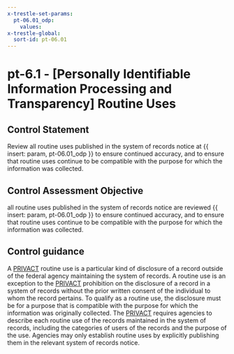 ```yaml
---
x-trestle-set-params:
  pt-06.01_odp:
    values:
x-trestle-global:
  sort-id: pt-06.01
---
```


# pt-6.1 - \[Personally Identifiable Information Processing and Transparency\] Routine Uses

## Control Statement

Review all routine uses published in the system of records notice at {{ insert: param, pt-06.01_odp }} to ensure continued accuracy, and to ensure that routine uses continue to be compatible with the purpose for which the information was collected.

## Control Assessment Objective

all routine uses published in the system of records notice are reviewed {{ insert: param, pt-06.01_odp }} to ensure continued accuracy, and to ensure that routine uses continue to be compatible with the purpose for which the information was collected.

## Control guidance

A [PRIVACT](#18e71fec-c6fd-475a-925a-5d8495cf8455) routine use is a particular kind of disclosure of a record outside of the federal agency maintaining the system of records. A routine use is an exception to the [PRIVACT](#18e71fec-c6fd-475a-925a-5d8495cf8455) prohibition on the disclosure of a record in a system of records without the prior written consent of the individual to whom the record pertains. To qualify as a routine use, the disclosure must be for a purpose that is compatible with the purpose for which the information was originally collected. The [PRIVACT](#18e71fec-c6fd-475a-925a-5d8495cf8455) requires agencies to describe each routine use of the records maintained in the system of records, including the categories of users of the records and the purpose of the use. Agencies may only establish routine uses by explicitly publishing them in the relevant system of records notice.
